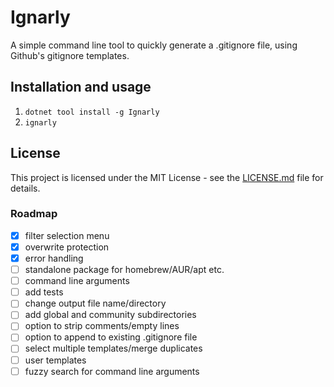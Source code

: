 # Ignarly

A simple command line tool to quickly generate a .gitignore file, using Github's gitignore templates.

## Installation and usage

1. `dotnet tool install -g Ignarly`
2. `ignarly`

## License

This project is licensed under the MIT License - see the [LICENSE.md](LICENSE.md) file for details.

### Roadmap

- [x] filter selection menu
- [x] overwrite protection
- [x] error handling
- [ ] standalone package for homebrew/AUR/apt etc.
- [ ] command line arguments
- [ ] add tests
- [ ] change output file name/directory
- [ ] add global and community subdirectories
- [ ] option to strip comments/empty lines
- [ ] option to append to existing .gitignore file
- [ ] select multiple templates/merge duplicates
- [ ] user templates
- [ ] fuzzy search for command line arguments
